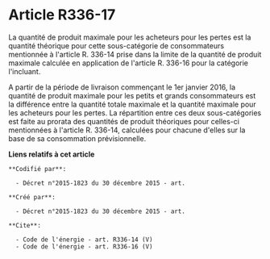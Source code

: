 # Article R336-17

La quantité de produit maximale pour les acheteurs pour les pertes est la quantité théorique pour cette sous-catégorie de
consommateurs mentionnée à l'article R. 336-14 prise dans la limite de la quantité de produit maximale calculée en
application de l'article R. 336-16 pour la catégorie l'incluant. 

A partir de la période de livraison commençant le 1er janvier 2016, la quantité de produit maximale pour les petits et grands
consommateurs est la différence entre la quantité totale maximale et la quantité maximale pour les acheteurs pour les pertes.
La répartition entre ces deux sous-catégories est faite au prorata des quantités de produit théoriques pour celles-ci
mentionnées à l'article R. 336-14, calculées pour chacune d'elles sur la base de sa consommation prévisionnelle.

**Liens relatifs à cet article**

	**Codifié par**:

	  - Décret n°2015-1823 du 30 décembre 2015 - art.

	**Créé par**:

	  - Décret n°2015-1823 du 30 décembre 2015 - art.

	**Cite**:

	  - Code de l'énergie - art. R336-14 (V)
	  - Code de l'énergie - art. R336-16 (V)
